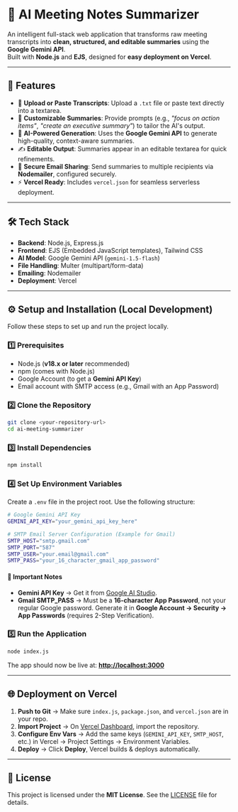 
# 📝 AI Meeting Notes Summarizer

An intelligent full-stack web application that transforms raw meeting transcripts into **clean, structured, and editable summaries** using the **Google Gemini API**.  
Built with **Node.js** and **EJS**, designed for **easy deployment on Vercel**.

---

## 🚀 Features

- 📂 **Upload or Paste Transcripts**: Upload a `.txt` file or paste text directly into a textarea.  
- 🎯 **Customizable Summaries**: Provide prompts (e.g., *"focus on action items"*, *"create an executive summary"*) to tailor the AI's output.  
- 🤖 **AI-Powered Generation**: Uses the **Google Gemini API** to generate high-quality, context-aware summaries.  
- ✍️ **Editable Output**: Summaries appear in an editable textarea for quick refinements.  
- 📧 **Secure Email Sharing**: Send summaries to multiple recipients via **Nodemailer**, configured securely.  
- ⚡ **Vercel Ready**: Includes `vercel.json` for seamless serverless deployment.  

---

## 🛠️ Tech Stack

- **Backend**: Node.js, Express.js  
- **Frontend**: EJS (Embedded JavaScript templates), Tailwind CSS  
- **AI Model**: Google Gemini API (`gemini-1.5-flash`)  
- **File Handling**: Multer (multipart/form-data)  
- **Emailing**: Nodemailer  
- **Deployment**: Vercel  

---

## ⚙️ Setup and Installation (Local Development)

Follow these steps to set up and run the project locally.

### 1️⃣ Prerequisites
- Node.js (**v18.x or later** recommended)  
- npm (comes with Node.js)  
- Google Account (to get a **Gemini API Key**)  
- Email account with SMTP access (e.g., Gmail with an App Password)  

### 2️⃣ Clone the Repository
```bash
git clone <your-repository-url>
cd ai-meeting-summarizer
````

### 3️⃣ Install Dependencies

```bash
npm install
```

### 4️⃣ Set Up Environment Variables

Create a `.env` file in the project root. Use the following structure:

```bash
# Google Gemini API Key
GEMINI_API_KEY="your_gemini_api_key_here"

# SMTP Email Server Configuration (Example for Gmail)
SMTP_HOST="smtp.gmail.com"
SMTP_PORT="587"
SMTP_USER="your.email@gmail.com"
SMTP_PASS="your_16_character_gmail_app_password"
```

#### 🔑 Important Notes

* **Gemini API Key** → Get it from [Google AI Studio](https://aistudio.google.com/).
* **Gmail SMTP\_PASS** → Must be a **16-character App Password**, not your regular Google password. Generate it in **Google Account → Security → App Passwords** (requires 2-Step Verification).

### 5️⃣ Run the Application

```bash
node index.js
```

The app should now be live at: **[http://localhost:3000](http://localhost:3000)**

---

## 🌐 Deployment on Vercel

1. **Push to Git** → Make sure `index.js`, `package.json`, and `vercel.json` are in your repo.
2. **Import Project** → On [Vercel Dashboard](https://vercel.com), import the repository.
3. **Configure Env Vars** → Add the same keys (`GEMINI_API_KEY`, `SMTP_HOST`, etc.) in Vercel → Project Settings → Environment Variables.
4. **Deploy** → Click **Deploy**, Vercel builds & deploys automatically.

---

## 📜 License

This project is licensed under the **MIT License**. See the [LICENSE](LICENSE) file for details.


